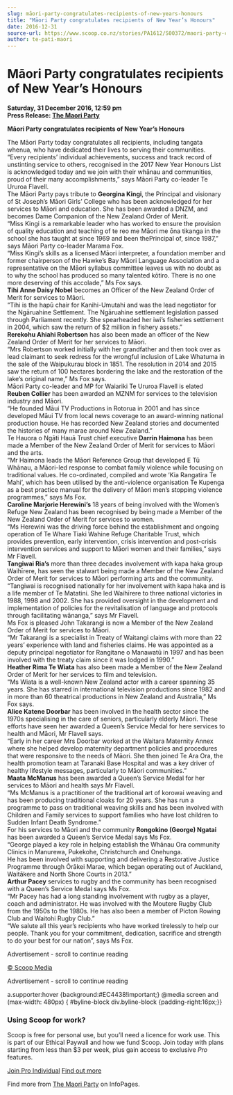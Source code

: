 ```yaml
---
slug: māori-party-congratulates-recipients-of-new-years-honours
title: "Māori Party congratulates recipients of New Year’s Honours"
date: 2016-12-31
source-url: https://www.scoop.co.nz/stories/PA1612/S00372/maori-party-congratulates-recipients-of-new-years-honours.htm
author: te-pati-maori
---
```

Māori Party congratulates recipients of New Year’s Honours
==========================================================

**Saturday, 31 December 2016, 12:59 pm**  
**Press Release: [The Maori Party](https://info.scoop.co.nz/The_Maori_Party)**

**Māori Party congratulates recipients of New Year’s Honours**

The Māori Party today congratulates all recipients, including tangata whenua, who have dedicated their lives to serving their communities.  
“Every recipients’ individual achievements, success and track record of unstinting service to others, recognised in the 2017 New Year Honours List is acknowledged today and we join with their whānau and communities, proud of their many accomplishments,” says Māori Party co-leader Te Ururoa Flavell.  
The Māori Party pays tribute to **Georgina Kingi**, the Principal and visionary of St Joseph’s Māori Girls’ College who has been acknowledged for her services to Māori and education. She has been awarded a DNZM, and becomes Dame Companion of the New Zealand Order of Merit.  
“Miss Kingi is a remarkable leader who has worked to ensure the provision of quality education and teaching of te reo me Māori me ōna tikanga in the school she has taught at since 1969 and been thePrincipal of, since 1987,” says Māori Party co-leader Marama Fox.  
“Miss Kingi’s skills as a licensed Māori interpreter, a foundation member and former chairperson of the Hawke’s Bay Māori Language Association and a representative on the Māori syllabus committee leaves us with no doubt as to why the school has produced so many talented kōtiro. There is no one more deserving of this accolade,” Ms Fox says.  
**Tihi Anne Daisy Nobel** becomes an Officer of the New Zealand Order of Merit for services to Māori.  
“Tihi is the hapū chair for Kanihi-Umutahi and was the lead negotiator for the Ngāruahine Settlement. The Ngāruahine settlement legislation passed through Parliament recently. She spearheaded her iwi’s fisheries settlement in 2004, which saw the return of $2 million in fishery assets.”  
**Rerekohu Ahiahi Robertson** has also been made an officer of the New Zealand Order of Merit for her services to Māori.  
“Mrs Robertson worked initially with her grandfather and then took over as lead claimant to seek redress for the wrongful inclusion of Lake Whatuma in the sale of the Waipukurau block in 1851. The resolution in 2014 and 2015 saw the return of 100 hectares bordering the lake and the restoration of the lake’s original name,” Ms Fox says.  
Māori Party co-leader and MP for Waiariki Te Ururoa Flavell is elated **Reuben Collier** has been awarded an MZNM for services to the television industry and Māori.  
“He founded Māui TV Productions in Rotorua in 2001 and has since developed Māui TV from local news coverage to an award-winning national production house. He has recorded New Zealand stories and documented the histories of many marae around New Zealand.”  
Te Hauora o Ngāti Hauā Trust chief executive **Darrin Haimona** has been made a Member of the New Zealand Order of Merit for services to Māori and the arts.  
“Mr Haimona leads the Māori Reference Group that developed E Tū Whānau, a Māori-led response to combat family violence while focusing on traditional values. He co-ordinated, compiled and wrote ‘Kia Rangatira Te Mahi’, which has been utilised by the anti-violence organisation Te Kupenga as a best practice manual for the delivery of Māori men’s stopping violence programmes,” says Ms Fox.  
**Caroline Marjorie Herewini’s** 18 years of being involved with the Women’s Refuge New Zealand has been recognised by being made a Member of the New Zealand Order of Merit for services to women.  
“Ms Herewini was the driving force behind the establishment and ongoing operation of Te Whare Tiaki Wahine Refuge Charitable Trust, which provides prevention, early intervention, crisis intervention and post-crisis intervention services and support to Māori women and their families,” says Mr Flavell.  
**Tangiwai Ria’s** more than three decades involvement with kapa haka group Waihīrere, has seen the stalwart being made a Member of the New Zealand Order of Merit for services to Māori performing arts and the community.  
“Tangiwai is recognised nationally for her involvement with kapa haka and is a life member of Te Matatini. She led Waihīrere to three national victories in 1988, 1998 and 2002. She has provided oversight in the development and implementation of policies for the revitalisation of language and protocols through facilitating wānanga,” says Mr Flavell.  
Ms Fox is pleased John Takarangi is now a Member of the New Zealand Order of Merit for services to Māori.  
“Mr Takarangi is a specialist in Treaty of Waitangi claims with more than 22 years’ experience with land and fisheries claims. He was appointed as a deputy principal negotiator for Rangitane o Manawatū in 1997 and has been involved with the treaty claim since it was lodged in 1990.”  
**Heather Rima Te Wiata** has also been made a Member of the New Zealand Order of Merit for her services to film and television.  
“Ms Wiata is a well-known New Zealand actor with a career spanning 35 years. She has starred in international television productions since 1982 and in more than 60 theatrical productions in New Zealand and Australia,” Ms Fox says.  
**Alice Katene Doorbar** has been involved in the health sector since the 1970s specialising in the care of seniors, particularly elderly Māori. These efforts have seen her awarded a Queen’s Service Medal for here services to health and Māori, Mr Flavell says.  
“Early in her career Mrs Doorbar worked at the Waitara Maternity Annex where she helped develop maternity department policies and procedures that were responsive to the needs of Māori. She then joined Te Ara Ora, the health promotion team at Taranaki Base Hospital and was a key driver of healthy lifestyle messages, particularly to Māori communities.”  
**Maata McManus** has been awarded a Queen’s Service Medal for her services to Māori and health says Mr Flavell.  
“Ms McManus is a practitioner of the traditional art of korowai weaving and has been producing traditional cloaks for 20 years. She has run a programme to pass on traditional weaving skills and has been involved with Children and Family services to support families who have lost children to Sudden Infant Death Syndrome.”  
For his services to Māori and the community **Rongokino (George) Ngatai** has been awarded a Queen’s Service Medal says Ms Fox.  
“George played a key role in helping establish the Whānau Ora community Clinics in Manurewa, Pukekohe, Christchurch and Onehunga.  
He has been involved with supporting and delivering a Restorative Justice Programme through Ōrākei Marae, which began operating out of Auckland, Waitākere and North Shore Courts in 2013.”  
**Arthur Pacey** services to rugby and the community has been recognised with a Queen’s Service Medal says Ms Fox.  
“Mr Pacey has had a long standing involvement with rugby as a player, coach and administrator. He was involved with the Moutere Rugby Club from the 1950s to the 1980s. He has also been a member of Picton Rowing Club and Waitohi Rugby Club.”  
“We salute all this year’s recipients who have worked tirelessly to help our people. Thank you for your commitment, dedication, sacrifice and strength to do your best for our nation”, says Ms Fox.

Advertisement - scroll to continue reading





[© Scoop Media](http://www.scoop.co.nz/about/terms.html)  

Advertisement - scroll to continue reading



a.supporter:hover {background:#EC4438!important;} @media screen and (max-width: 480px) { #byline-block div.byline-block {padding-right:16px;}}

### Using Scoop for work?

Scoop is free for personal use, but you’ll need a licence for work use. This is part of our Ethical Paywall and how we fund Scoop. Join today with plans starting from less than $3 per week, plus gain access to exclusive _Pro_ features.  
  
[Join Pro Individual](https://pro.scoop.co.nz/Individual/?from=ProIn24) [Find out more](https://pro.scoop.co.nz/using-scoop-for-work/?from=ProIn24)

Find more from [The Maori Party](https://info.scoop.co.nz/The_Maori_Party) on InfoPages.